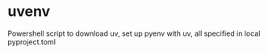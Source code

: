 # uvenv
Powershell script to download uv, set up pyenv with uv, all specified in local pyproject.toml
